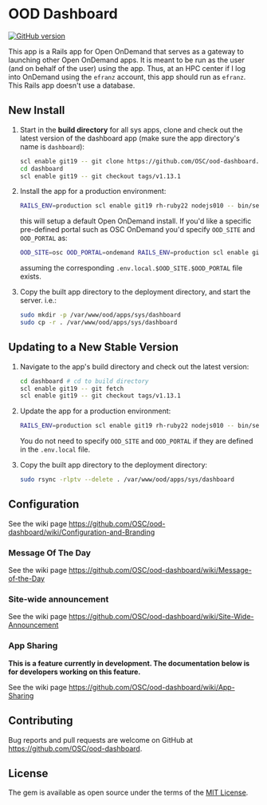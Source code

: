 # OOD Dashboard

[![GitHub version](https://badge.fury.io/gh/OSC%2Food-dashboard.svg)](https://badge.fury.io/gh/OSC%2Food-dashboard)

This app is a Rails app for Open OnDemand that serves as a gateway to launching
other Open OnDemand apps. It is meant to be run as the user (and on behalf of
the user) using the app. Thus, at an HPC center if I log into OnDemand using
the `efranz` account, this app should run as `efranz`. This Rails app doesn't
use a database.

## New Install


1. Start in the **build directory** for all sys apps, clone and check out the
   latest version of the dashboard app (make sure the app directory's name is
   `dashboard`):

   ```sh
   scl enable git19 -- git clone https://github.com/OSC/ood-dashboard.git dashboard
   cd dashboard
   scl enable git19 -- git checkout tags/v1.13.1
   ```

2. Install the app for a production environment:

   ```sh
   RAILS_ENV=production scl enable git19 rh-ruby22 nodejs010 -- bin/setup
   ```

   this will setup a default Open OnDemand install. If you'd like a specific
   pre-defined portal such as OSC OnDemand you'd specify `OOD_SITE` and
   `OOD_PORTAL` as:

   ```sh
   OOD_SITE=osc OOD_PORTAL=ondemand RAILS_ENV=production scl enable git19 rh-ruby22 nodejs010 -- bin/setup
   ```

   assuming the corresponding `.env.local.$OOD_SITE.$OOD_PORTAL` file exists.

3. Copy the built app directory to the deployment directory, and start the
   server. i.e.:

   ```sh
   sudo mkdir -p /var/www/ood/apps/sys/dashboard
   sudo cp -r . /var/www/ood/apps/sys/dashboard
   ```

## Updating to a New Stable Version

1. Navigate to the app's build directory and check out the latest version:

   ```sh
   cd dashboard # cd to build directory
   scl enable git19 -- git fetch
   scl enable git19 -- git checkout tags/v1.13.1
   ```

2. Update the app for a production environment:

   ```sh
   RAILS_ENV=production scl enable git19 rh-ruby22 nodejs010 -- bin/setup
   ```

   You do not need to specify `OOD_SITE` and `OOD_PORTAL` if they are defined
   in the `.env.local` file.

3. Copy the built app directory to the deployment directory:

   ```sh
   sudo rsync -rlptv --delete . /var/www/ood/apps/sys/dashboard
   ```

## Configuration

See the wiki page https://github.com/OSC/ood-dashboard/wiki/Configuration-and-Branding

### Message Of The Day

See the wiki page https://github.com/OSC/ood-dashboard/wiki/Message-of-the-Day

### Site-wide announcement

See the wiki page https://github.com/OSC/ood-dashboard/wiki/Site-Wide-Announcement

### App Sharing

**This is a feature currently in development. The documentation below is for developers working on this feature.**

See the wiki page https://github.com/OSC/ood-dashboard/wiki/App-Sharing

## Contributing

Bug reports and pull requests are welcome on GitHub at
https://github.com/OSC/ood-dashboard.

## License

The gem is available as open source under the terms of the [MIT
License](http://opensource.org/licenses/MIT).

